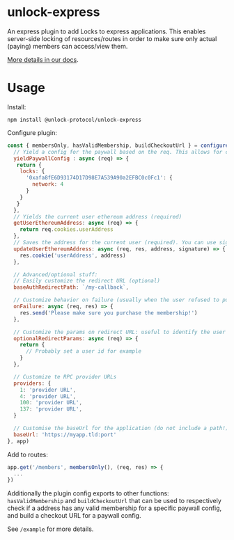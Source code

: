 # unlock-express

An express plugin to add Locks to express applications. This enables server-side locking of resources/routes in order to make sure only actual (paying) members can access/view them.

[More details in our docs](https://docs.unlock-protocol.com/developers/tutorials/backend-locking-with-express.js).
# Usage

Install:

`npm install @unlock-protocol/unlock-express`

Configure plugin:

```javascript
const { membersOnly, hasValidMembership, buildCheckoutUrl } = configureUnlock({
  // Yield a config for the paywall based on the req. This allows for customization of the config based on the route or other elements (required) See https://docs.unlock-protocol.com/developers/paywall/configuring-checkout
  yieldPaywallConfig : async (req) => {
   return {
    locks: {
      '0xafa8fE6D93174D17D98E7A539A90a2EFBC0c0Fc1': {
        network: 4
      }
    }
   }
  },
  // Yields the current user ethereum address (required)
  getUserEthereumAddress: async (req) => {
    return req.cookies.userAddress
  },
  // Saves the address for the current user (required). You can use signature
  updateUserEthereumAddress: async (req, res, address, signature) => {
    res.cookie('userAddress', address)
  },

  // Advanced/optional stuff:
  // Easily customize the redirect URL (optional)
  baseAuthRedirectPath: `/my-callback`,

  // Customize behavior on failure (usually when the user refused to purchase a membership!)
  onFailure: async (req, res) => {
    res.send('Please make sure you purchase the membership!')
  },

  // Customize the params on redirect URL: useful to identify the user for updateUserEthereumAddress and getUserEthereumAddress (optional)
  optionalRedirectParams: async (req) => {
    return {
      // Probably set a user id for example
    }
  },

  // Customize te RPC provider URLs
  providers: {
    1: 'provider URL',
    4: 'provider URL',
    100: 'provider URL',
    137: 'provider URL',
  }

  // Customise the baseUrl for the application (do not include a path!)
  baseUrl: 'https://myapp.tld:port'
}, app)
```

Add to routes:

```javascript
app.get('/members', membersOnly(), (req, res) => {
  ...
})
```

Additionally the plugin config exports to other functions: `hasValidMembership` and `buildCheckoutUrl` that can be used to respectively check if a address has any valid membership for a specific paywall config, and build a checkout URL for a paywall config.

See `/example` for more details.
